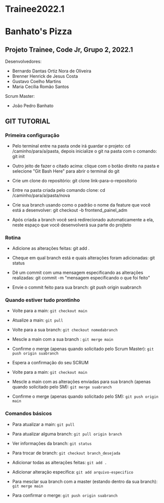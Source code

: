 # Trainee2022.1
# Banhato's Pizza
## Projeto Trainee, Code Jr, Grupo 2, 2022.1

Desenvolvedores:
- Bernardo Dantas Ortiz Nora de Oliveira
- Brenner Henrick de Jesus Costa
- Gustavo Coelho Martins
- Maria Cecília Romão Santos


Scrum Master:

- João Pedro Banhato

## GIT TUTORIAL
### Primeira configuração

- Pelo terminal entre na pasta onde irá guardar o projeto: cd /caminho/para/a/pasta, depois inicialize o git na pasta com o comando: git init 

- Outro jeito de fazer o citado acima: clique com o botão direito na pasta e selecione "Git Bash Here" para abrir o terminal do git

- Crie um clone do repositório: git clone link-para-o-repositorio

- Entre na pasta criada pelo comando clone: cd /caminho/para/a/pasta/nova

- Crie sua branch usando como o padrão o nome da feature que você está a desenvolver: git checkout -b frontend_painel_adm

- Após criada a branch você será redirecionado automaticamente a ela, neste espaço que você desenvolverá sua parte do projteto

### Rotina
- Adicione as alterações feitas: git add .

- Cheque em qual branch está e quais alterações foram adicionadas: git status

- Dê um commit com uma mensagem especificando as alterações realizadas: git commit -m "mensagem especificando o que foi feito"

- Envie o commit feito para sua branch: git push origin suabranch

### Quando estiver tudo prontinho
- Volte para a main: `git checkout main`

- Atualize a main: `git pull`

- Volte para a sua branch: `git checkout nomedabranch`

- Mescle a main com a sua branch : `git merge main`

- Confirme o merge (apenas quando solicitado pelo Scrum Master): `git push origin suabranch`

- Espera a confirmação do seu SCRUM 

- Volte para a main: `git checkout main`

- Mescle a main com as alterações enviadas para sua branch (apenas quando solicitado pelo SM): `git merge suabranch`

- Confirme o merge (apenas quando solicitado pelo SM): `git push origin main`

### Comandos básicos
- Para atualizar a main: `git pull`

- Para atualizar alguma branch: `git pull origin branch`

- Ver informações da branch: `git status`

- Para trocar de branch: `git checkout branch_desejada`

- Adicionar todas as alterações feitas: `git add .`

- Adicionar alteração específica: `git add arquivo-especifico`

- Para mesclar sua branch com a master (estando dentro da sua branch): `git merge main`

- Para confirmar o merge: `git push origin suabranch`
